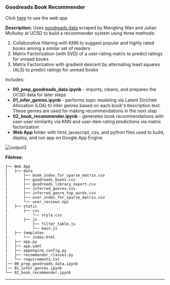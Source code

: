 ### Goodreads Book Recommender

Click [here](https://book-recommender-406619.ue.r.appspot.com/) to use the web app

**Description:**
Uses [goodreads data](https://sites.google.com/eng.ucsd.edu/ucsdbookgraph/home?authuser=0) scraped by Mengting Wan and Julian McAuley at UCSD to build a recommender system using three methods:
1. Collaborative filtering with KNN to suggest popular and highly rated books among a similar set of readers
2. Matrix Factorization (with SVD) of a user-rating matrix to predict ratings for unread books
3. Matrix Factorization with gradient descent by alternating least squares (ALS) to predict ratings for unread books

Includes:
* **00_prep_goodreads_data.ipynb** - imports, cleans, and prepares the UCSD data for later steps
* **01_infer_genres.ipynb** - performs topic modeling via Latent Dirichlet Allocation (LDA) to infer genres based on each book's description text. These genres are used for making recommendations in the next step
* **02_book_recommender.ipynb** - generates book recommendations with user-user similarity via KNN and user-item rating predictions via matrix factorization
* **Web App** folder with html, javascript, css, and python files used to build, deploy, and run app on Google App Engine

![output2](https://github.com/mraottth/projects/assets/64610726/02633d23-3938-4252-a409-92b5c7b519a5)


**Filetree:**
```
├── Web App
│   ├── data
│       ├── book_index_for_sparse_matrix.csv
|       ├── goodreads_books.csv
|       ├── goodreads_library_export.csv
|       ├── inferred_genres.csv
|       ├── inferred_genre_top_words.csv
|       ├── user_index_for_sparse_matrix.csv
|       └── user_reviews.npz
|   ├── static
|       ├── css
|           └── style.css
|       ├── js
|           ├── filter_table.js
|           └── main.js
|   ├── templates
|       └── index.html
|   ├── app.py
|   ├── app.yaml
|   ├── appengine_config.py
|   ├── recommender_classes.py
│   └── requirements.txt
│── 00_prep_goodreads_data.ipynb
│── 01_infer_genres.ipynb
└── 02_book_recommender.ipynb
```

___
